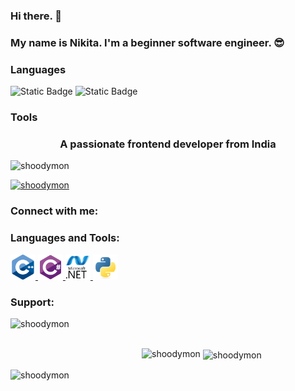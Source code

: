 ### Hi there. 👋
### My name is Nikita. I'm a beginner software engineer. 😎

### Languages
![Static Badge](https://img.shields.io/badge/C%2B%2B-8A2BE2?style=for-the-badge&logo=C%2B%2B&logoColor=rgb&color=blue)
![Static Badge](https://img.shields.io/badge/C%23-8A2BE2?style=for-the-badge&logo=C%23&logoColor=white&color=purple)

### Tools
<!--
**shoodymon/shoodymon** is a ✨ _special_ ✨ repository because its `README.md` (this file) appears on your GitHub profile.

Here are some ideas to get you started:

- 🔭 I’m currently working on ...
- 🌱 I’m currently learning ...
- 👯 I’m looking to collaborate on ...
- 🤔 I’m looking for help with ...
- 💬 Ask me about ...
- 📫 How to reach me: ...
- 😄 Pronouns: ...
- ⚡ Fun fact: ...
-->

<h3 align="center">A passionate frontend developer from India</h3>

<p align="left"> <img src="https://komarev.com/ghpvc/?username=shoodymon&label=Profile%20views&color=0e75b6&style=flat" alt="shoodymon" /> </p>

<p align="left"> <a href="https://github.com/ryo-ma/github-profile-trophy"><img src="https://github-profile-trophy.vercel.app/?username=shoodymon" alt="shoodymon" /></a> </p>

<h3 align="left">Connect with me:</h3>
<p align="left">
</p>

<h3 align="left">Languages and Tools:</h3>
<p align="left"> <a href="https://www.w3schools.com/cpp/" target="_blank" rel="noreferrer"> <img src="https://raw.githubusercontent.com/devicons/devicon/master/icons/cplusplus/cplusplus-original.svg" alt="cplusplus" width="40" height="40"/> </a> <a href="https://www.w3schools.com/cs/" target="_blank" rel="noreferrer"> <img src="https://raw.githubusercontent.com/devicons/devicon/master/icons/csharp/csharp-original.svg" alt="csharp" width="40" height="40"/> </a> <a href="https://dotnet.microsoft.com/" target="_blank" rel="noreferrer"> <img src="https://raw.githubusercontent.com/devicons/devicon/master/icons/dot-net/dot-net-original-wordmark.svg" alt="dotnet" width="40" height="40"/> </a> <a href="https://www.python.org" target="_blank" rel="noreferrer"> <img src="https://raw.githubusercontent.com/devicons/devicon/master/icons/python/python-original.svg" alt="python" width="40" height="40"/> </a> </p>

<h3 align="left">Support:</h3>
<p><a href="https://www.buymeacoffee.com/shoodymon"> <img align="left" src="https://cdn.buymeacoffee.com/buttons/v2/default-yellow.png" height="50" width="210" alt="shoodymon" /></a></p><br><br>

<p><img align="left" src="https://github-readme-stats.vercel.app/api/top-langs?username=shoodymon&show_icons=true&theme=dark&text_color=0fff2b&locale=en&layout=compact" alt="shoodymon" /></p>

<p>&nbsp;<img align="center" src="https://github-readme-stats.vercel.app/api?username=shoodymon&show_icons=true&theme=dark&text_color=0ffbff&locale=en" alt="shoodymon" /></p>

<p><img align="center" src="https://github-readme-streak-stats.herokuapp.com/?user=shoodymon&theme=dark" alt="shoodymon" /></p>
